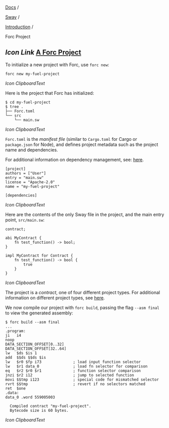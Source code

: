 [Docs](https://docs.fuel.network/) /

[Sway](https://docs.fuel.network/docs/sway/) /

[Introduction](https://docs.fuel.network/docs/sway/introduction/) /

Forc Project

## _Icon Link_ [A Forc Project](https://docs.fuel.network/docs/sway/introduction/forc_project/\#a-forc-project)

To initialize a new project with Forc, use `forc new`:

```fuel_Box fuel_Box-idXKMmm-css
forc new my-fuel-project
```

_Icon ClipboardText_

Here is the project that Forc has initialized:

```fuel_Box fuel_Box-idXKMmm-css
$ cd my-fuel-project
$ tree .
├── Forc.toml
└── src
    └── main.sw
```

_Icon ClipboardText_

`Forc.toml` is the _manifest file_ (similar to `Cargo.toml` for Cargo or `package.json` for Node), and defines project metadata such as the project name and dependencies.

For additional information on dependency management, see: [here](https://docs.fuel.network/docs/forc/dependencies/).

```fuel_Box fuel_Box-idXKMmm-css
[project]
authors = ["User"]
entry = "main.sw"
license = "Apache-2.0"
name = "my-fuel-project"

[dependencies]
```

_Icon ClipboardText_

Here are the contents of the only Sway file in the project, and the main entry point, `src/main.sw`:

```fuel_Box fuel_Box-idXKMmm-css
contract;

abi MyContract {
    fn test_function() -> bool;
}

impl MyContract for Contract {
    fn test_function() -> bool {
        true
    }
}
```

_Icon ClipboardText_

The project is a _contract_, one of four different project types. For additional information on different project types, see [here](https://docs.fuel.network/docs/sway/sway-program-types/).

We now compile our project with `forc build`, passing the flag `--asm final` to view the generated assembly:

```fuel_Box fuel_Box-idXKMmm-css
$ forc build --asm final
...
.program:
ji   i4
noop
DATA_SECTION_OFFSET[0..32]
DATA_SECTION_OFFSET[32..64]
lw   $ds $is 1
add  $$ds $$ds $is
lw   $r0 $fp i73              ; load input function selector
lw   $r1 data_0               ; load fn selector for comparison
eq   $r2 $r0 $r1              ; function selector comparison
jnzi $r2 i12                  ; jump to selected function
movi $$tmp i123               ; special code for mismatched selector
rvrt $$tmp                    ; revert if no selectors matched
ret  $one
.data:
data_0 .word 559005003

  Compiled contract "my-fuel-project".
  Bytecode size is 60 bytes.
```

_Icon ClipboardText_